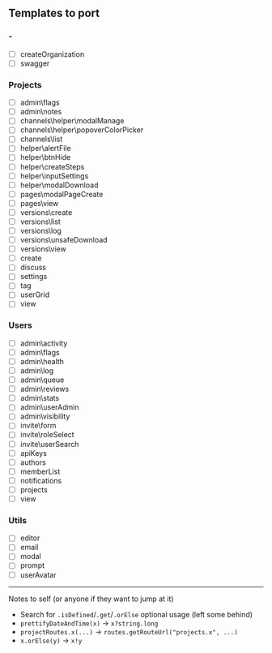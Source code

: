 ## Templates to port
### -
* [ ] createOrganization
* [ ] swagger

### Projects
* [ ] admin\flags
* [ ] admin\notes
* [ ] channels\helper\modalManage
* [ ] channels\helper\popoverColorPicker
* [ ] channels\list
* [ ] helper\alertFile
* [ ] helper\btnHide
* [ ] helper\createSteps
* [ ] helper\inputSettings
* [ ] helper\modalDownload
* [ ] pages\modalPageCreate
* [ ] pages\view
* [ ] versions\create
* [ ] versions\list
* [ ] versions\log
* [ ] versions\unsafeDownload
* [ ] versions\view
* [ ] create
* [ ] discuss
* [ ] settings
* [ ] tag
* [ ] userGrid
* [ ] view

### Users
* [ ] admin\activity
* [ ] admin\flags
* [ ] admin\health
* [ ] admin\log
* [ ] admin\queue
* [ ] admin\reviews
* [ ] admin\stats
* [ ] admin\userAdmin
* [ ] admin\visibility
* [ ] invite\form
* [ ] invite\roleSelect
* [ ] invite\userSearch
* [ ] apiKeys
* [ ] authors
* [ ] memberList
* [ ] notifications
* [ ] projects
* [ ] view

### Utils
* [ ] editor
* [ ] email
* [ ] modal
* [ ] prompt
* [ ] userAvatar

---
Notes to self (or anyone if they want to jump at it)
* Search for `.isDefined`/`.get`/`.orElse` optional usage (left some behind)
* `prettifyDateAndTime(x)` -> `x?string.long`
* `projectRoutes.x(...)` -> `routes.getRouteUrl("projects.x", ...)`
* `x.orElse(y)` -> `x!y`